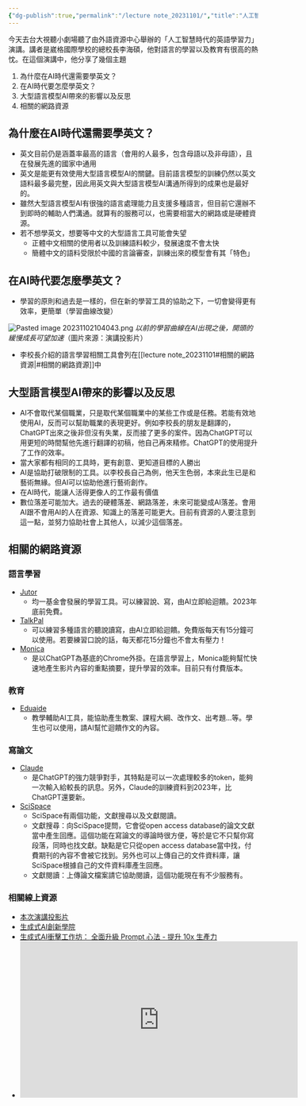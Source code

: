 ```yaml
---
{"dg-publish":true,"permalink":"/lecture note_20231101/","title":"人工智慧時代的英語學習力","tags":["blog","ai","chatgpt","learning","reflective","english"],"created":"2023-11-02T00:00:00.000Z","updated":"2023-11-03T00:00:00.000Z"}
---
```



今天去台大視聽小劇場聽了由外語資源中心舉辦的「人工智慧時代的英語學習力」演講。講者是崴格國際學校的總校長李海碩，他對語言的學習以及教育有很高的熱忱。在這個演講中，他分享了幾個主題

1. 為什麼在AI時代還需要學英文？
2. 在AI時代要怎麼學英文？
3. 大型語言模型AI帶來的影響以及反思
4. 相關的網路資源

## 為什麼在AI時代還需要學英文？

- 英文目前仍是涵蓋率最高的語言（會用的人最多，包含母語以及非母語），且在發展先進的國家中通用
- 英文是能更有效使用大型語言模型AI的關鍵。目前語言模型的訓練仍然以英文語料最多最完整，因此用英文與大型語言模型AI溝通所得到的成果也是最好的。
- 雖然大型語言模型AI有很強的語言處理能力且支援多種語言，但目前它還辦不到即時的輔助人們溝通。就算有的服務可以，也需要相當大的網路或是硬體資源。
- 若不想學英文，想要等中文的大型語言工具可能會失望
  - 正體中文相關的使用者以及訓練語料較少，發展速度不會太快
  - 簡體中文的語料受限於中國的言論審查，訓練出來的模型會有其「特色」

## 在AI時代要怎麼學英文？

- 學習的原則和過去是一樣的，但在新的學習工具的協助之下，一切會變得更有效率，更簡單（學習曲線改變）

![Pasted image 20231102104043.png](/img/user/Pasted%20image%2020231102104043.png)
*以前的學習曲線在AI出現之後，開頭的緩慢成長可望加速*（圖片來源：演講投影片）

- 李校長介紹的語言學習相關工具會列在[[lecture note_20231101#相關的網路資源\|#相關的網路資源]]中

## 大型語言模型AI帶來的影響以及反思

- AI不會取代某個職業，只是取代某個職業中的某些工作或是任務。若能有效地使用AI，反而可以幫助職業的表現更好。例如李校長的朋友是翻譯的，ChatGPT出來之後非但沒有失業，反而接了更多的案件。因為ChatGPT可以用更短的時間幫他先進行翻譯的初稿，他自己再來精修。ChatGPT的使用提升了工作的效率。
- 當大家都有相同的工具時，更有創意、更知道目標的人勝出
- AI是協助打破限制的工具。以李校長自己為例，他天生色弱，本來此生已是和藝術無緣。但AI可以協助他進行藝術創作。
- 在AI時代，能讓人活得更像人的工作最有價值
- 數位落差可能加大。過去的硬體落差、網路落差，未來可能變成AI落差。會用AI跟不會用AI的人在資源、知識上的落差可能更大。目前有資源的人要注意到這一點，並努力協助社會上其他人，以減少這個落差。

## 相關的網路資源

### 語言學習

- [Jutor](https://www.junyiacademy.org/event/jutor_chat/)
  - 均一基金會發展的學習工具。可以練習說、寫，由AI立即給迴饋。2023年底前免費。
- [TalkPal](https://talkpal.ai/)
  - 可以練習多種語言的聽說讀寫，由AI立即給迴饋。免費版每天有15分鐘可以使用。若要練習口說的話，每天都花15分鐘也不會太有壓力！
- [Monica](https://monica.im/)
  - 是以ChatGPT為基底的Chrome外掛。在語言學習上，Monica能夠幫忙快速地產生影片內容的重點摘要，提升學習的效率。目前只有付費版本。

### 教育

- [Eduaide](https://www.eduaide.ai/)
  - 教學輔助AI工具，能協助產生教案、課程大綱、改作文、出考題…等。學生也可以使用，請AI幫忙迴饋作文的內容。

### 寫論文

- [Claude](https://claude.ai/)
  - 是ChatGPT的強力競爭對手，其特點是可以一次處理較多的token，能夠一次輸入給較長的訊息。另外，Claude的訓練資料到2023年，比ChatGPT還要新。
- [SciSpace](https://typeset.io/)
  - SciSpace有兩個功能，文獻搜尋以及文獻閱讀。
  - 文獻搜尋：向SciSpace提問，它會從open access database的論文文獻當中產生回應。這個功能在寫論文的導論時很方便，等於是它不只幫你寫段落，同時也找文獻。缺點是它只從open access database當中找，付費期刊的內容不會被它找到。另外也可以上傳自己的文件資料庫，讓SciSpace根據自己的文件資料庫產生回應。
  - 文獻閱讀：上傳論文檔案請它協助閱讀，這個功能現在有不少服務有。

### 相關線上資源

- [本次演講投影片](https://docs.google.com/presentation/d/1Sz5nzSU3NZyTzTPrNkAIC0wwwuRi8Goxn03MIB_hdzs/edit?usp=sharing)
- [生成式AI創新學院](https://www.technice.com.tw/1111gpt/)
- [生成式AI衝擊工作坊： 全面升級 Prompt 心法 - 提升 10x 生產力](https://kc-chien.notion.site/2023-06-03-AIA-AI-Prompt-10x-e746f86127994404bf6595363990d9cc)
- <iframe width="560" height="315" src="https://www.youtube.com/embed/LWiM-LuRe6w?si=AM9PYRZvSBp19EPa" title="YouTube video player" frameborder="0" allow="accelerometer; autoplay; clipboard-write; encrypted-media; gyroscope; picture-in-picture; web-share" allowfullscreen></iframe>
